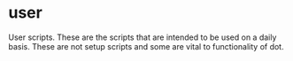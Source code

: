 # user

User scripts. These are the scripts that are intended to be used on a daily basis. These are not setup scripts and some are vital to functionality of dot.
